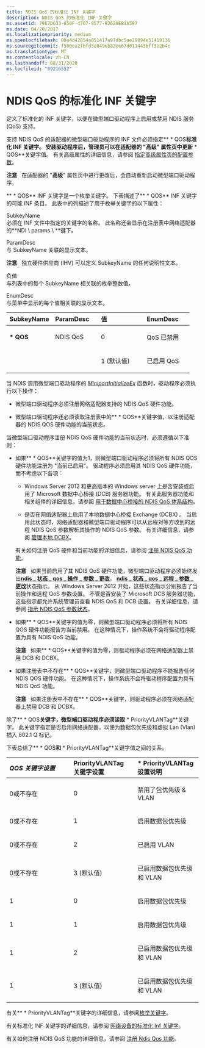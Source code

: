 ```yaml
---
title: NDIS QoS 的标准化 INF 关键字
description: NDIS QoS 的标准化 INF 关键字
ms.assetid: 7967D633-850F-4707-9577-9262AEB1A597
ms.date: 04/20/2017
ms.localizationpriority: medium
ms.openlocfilehash: 00a4d42854a851417a97dbc5ae29094e51419136
ms.sourcegitcommit: f500ea2fbfd3e849eb82ee67d011443bff3e2b4c
ms.translationtype: MT
ms.contentlocale: zh-CN
ms.lasthandoff: 08/31/2020
ms.locfileid: "89216552"
---
```

# <a name="standardized-inf-keywords-for-ndis-qos"></a>NDIS QoS 的标准化 INF 关键字


定义了标准化的 INF 关键字，以便在微型端口驱动程序上启用或禁用 NDIS 服务 (QoS) 支持。

支持 NDIS QoS 的适配器的微型端口驱动程序的 INF 文件必须指定** \* QOS**标准化 INF 关键字。 安装驱动程序后，管理员可以在适配器的 "**高级**" 属性页中更新** \* QOS**关键字值。 有关高级属性的详细信息，请参阅 [指定高级属性页的配置参数](specifying-configuration-parameters-for-the-advanced-properties-page.md)。

**注意**   在适配器的 "**高级**" 属性页中进行更改后，会自动重新启动微型端口驱动程序。

 

** \* QOS** INF 关键字是一个枚举关键字。 下表描述了** \* QOS** INF 关键字的可能 INF 条目。 此表中的列描述了用于枚举关键字的以下属性：

<a href="" id="subkeyname"></a>SubkeyName  
必须在 INF 文件中指定的关键字的名称。 此名称还会显示在注册表中网络适配器的**NDI \\ params \\ **键下。

<a href="" id="paramdesc"></a>ParamDesc  
与 SubkeyName 关联的显示文本。

**注意**   独立硬件供应商 (IHV) 可以定义 SubkeyName 的任何说明性文本。

 

<a href="" id="value"></a>负值  
与列表中的每个 SubkeyName 相关联的枚举整数值。

<a href="" id="enumdesc"></a>EnumDesc  
与菜单中显示的每个值相关联的显示文本。

<table>
<colgroup>
<col width="25%" />
<col width="25%" />
<col width="25%" />
<col width="25%" />
</colgroup>
<thead>
<tr class="header">
<th align="left">SubkeyName</th>
<th align="left">ParamDesc</th>
<th align="left">值</th>
<th align="left">EnumDesc</th>
</tr>
</thead>
<tbody>
<tr class="odd">
<td align="left"><p><strong>* QOS</strong></p></td>
<td align="left"><p>NDIS QoS</p></td>
<td align="left"><p>0</p></td>
<td align="left"><p>QoS 已禁用</p></td>
</tr>
<tr class="even">
<td align="left"></td>
<td align="left"></td>
<td align="left"><p>1 (默认值) </p></td>
<td align="left"><p>已启用 QoS</p></td>
</tr>
</tbody>
</table>

 

当 NDIS 调用微型端口驱动程序的 [*MiniportInitializeEx*](/windows-hardware/drivers/ddi/ndis/nc-ndis-miniport_initialize) 函数时，驱动程序必须执行以下操作：

-   微型端口驱动程序必须注册网络适配器支持的 NDIS QoS 硬件功能。

-   微型端口驱动程序还必须读取注册表中的** \* QOS**关键字值，以注册适配器的 NDIS QOS 硬件功能的当前状态。

当微型端口驱动程序注册 NDIS QoS 硬件功能的当前状态时，必须遵循以下准则：

-   如果** \* QOS**关键字的值为1，则微型端口驱动程序必须将所有 NDIS QOS 硬件功能注册为 "当前已启用"。 驱动程序必须启用其 NDIS QoS 硬件功能，而不考虑以下各项：

    -   Windows Server 2012 和更高版本的 Windows server 上是否安装或启用了 Microsoft 数据中心桥接 (DCB) 服务器功能。 有关此服务器功能和相关组件的详细信息，请参阅 [用于数据中心桥接的 NDIS QoS 体系结构](ndis-qos-architecture-for-data-center-bridging.md)。

    -   是否在网络适配器上启用了本地数据中心桥接 Exchange (DCBX) 。 当启用此状态时，网络适配器和微型端口驱动程序可以从远程对等方收到的远程 NDIS QoS 参数解析其操作的 NDIS QoS 参数。 有关详细信息，请参阅 [管理本地 DCBX](managing-the-local-dcbx-willing-state.md)。

    有关如何注册 QoS 硬件和当前功能的详细信息，请参阅 [注册 NDIS QoS 功能](registering-ndis-qos-capabilities.md)。

    **注意**   如果当前启用了其 NDIS QoS 硬件功能，微型端口驱动程序必须始终发出[**ndis \_ 状态 \_ qos \_ 操作 \_ 参数 \_ 更改**](./ndis-status-qos-operational-parameters-change.md)， [**ndis \_ 状态 \_ qos \_ 远程 \_ 参数 \_ 更改**](./ndis-status-qos-remote-parameters-change.md)状态指示。 从 Windows Server 2012 开始，这些状态指示分别报告了当前操作和远程 QoS 参数设置。 不管是否安装了 Microsoft DCB 服务器功能，这些指示都允许系统管理员查看 NDIS QoS 和 DCB 设置。 有关详细信息，请参阅 [指示 NDIS QoS 参数状态](indicating-ndis-qos-parameter-status.md)。

     

-   如果** \* QOS**关键字的值为零，则微型端口驱动程序必须将所有 NDIS QOS 硬件功能报告为当前禁用。 在这种情况下，操作系统不会将驱动程序配置为具有 NDIS QoS 功能。

    **注意**   如果** \* QOS**关键字的值为零，则驱动程序必须在网络适配器上禁用 DCB 和 DCBX。

     

-   如果注册表中不存在** \* QOS**关键字，则微型端口驱动程序不能报告任何 NDIS QOS 硬件功能。 在这种情况下，操作系统不会将驱动程序配置为具有 NDIS QoS 功能。

    **注意**   如果注册表中不存在** \* QOS**关键字，则驱动程序必须在网络适配器上禁用 DCB 和 DCBX。

     

除了** \* QOS**关键字，微型端口驱动程序必须读取** \* PriorityVLANTag**关键字。 此关键字指定是否启用网络适配器，以便为数据包优先级和虚拟 Lan (Vlan) 插入 802.1 Q 标记。

下表总结了** \* QOS**和** \* PriorityVLANTag**关键字值之间的关系。

<table>
<colgroup>
<col width="33%" />
<col width="33%" />
<col width="33%" />
</colgroup>
<thead>
<tr class="header">
<th align="left"><em>QOS 关键字设置</th>
<th align="left"></em>PriorityVLANTag 关键字设置</th>
<th align="left">* PriorityVLANTag 设置说明</th>
</tr>
</thead>
<tbody>
<tr class="odd">
<td align="left">0或不存在</td>
<td align="left"><p>0</p></td>
<td align="left"><p>禁用了包优先级 & VLAN</p></td>
</tr>
<tr class="even">
<td align="left">0或不存在</td>
<td align="left"><p>1</p></td>
<td align="left"><p>启用数据包优先级</p></td>
</tr>
<tr class="odd">
<td align="left">0或不存在</td>
<td align="left"><p>2</p></td>
<td align="left"><p>已启用 VLAN</p></td>
</tr>
<tr class="even">
<td align="left">0或不存在</td>
<td align="left"><p>3 (默认值) </p></td>
<td align="left"><p>已启用数据包优先级和 VLAN</p></td>
</tr>
<tr class="odd">
<td align="left">1</td>
<td align="left"><p>0</p></td>
<td align="left"><p>启用数据包优先级</p></td>
</tr>
<tr class="even">
<td align="left">1</td>
<td align="left"><p>1</p></td>
<td align="left"><p>启用数据包优先级</p></td>
</tr>
<tr class="odd">
<td align="left">1</td>
<td align="left"><p>2</p></td>
<td align="left"><p>已启用数据包优先级和 VLAN</p></td>
</tr>
<tr class="even">
<td align="left">1</td>
<td align="left"><p>3 (默认值) </p></td>
<td align="left"><p>已启用数据包优先级和 VLAN</p></td>
</tr>
</tbody>
</table>

 

有关** \* PriorityVLANTag**关键字的详细信息，请参阅[枚举关键字](enumeration-keywords.md)。

有关标准化 INF 关键字的详细信息，请参阅 [网络设备的标准化 Inf 关键字](standardized-inf-keywords-for-network-devices.md)。

有关如何注册 NDIS QoS 功能的详细信息，请参阅 [注册 Ndis Qos 功能](registering-ndis-qos-capabilities.md)。

 


